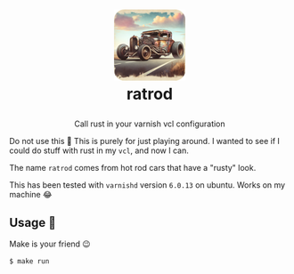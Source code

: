 <h1>
  <p align="center">
    <a href="https://github.com/gbbirkisson/ratrod">
      <img src="logo.png" alt="Logo" height="128">
    </a>
    <br>ratrod
  </p>
</h1>

<p align="center">
  Call rust in your varnish vcl configuration
</p>

Do not use this 🙈 This is purely for just playing around. I wanted to see if I could do stuff
with rust in my `vcl`, and now I can.

The name `ratrod` comes from hot rod cars that have a "rusty" look.

This has been tested with `varnishd` version `6.0.13` on ubuntu. Works on my machine 😂

## Usage 📖

Make is your friend 😉

```bash
$ make run
```
